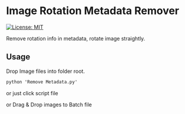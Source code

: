 # Image Rotation Metadata Remover
[![License: MIT](https://img.shields.io/badge/License-MIT-green.svg)](https://opensource.org/licenses/MIT)

Remove rotation info in metadata, rotate image straightly.
## Usage
Drop Image files into folder root.

```cmd
python 'Remove Metadata.py'
```

or just click script file

or Drag & Drop images to Batch file
